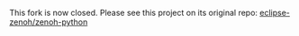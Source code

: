 This fork is now closed.
Please see this project on its original repo: [eclipse-zenoh/zenoh-python](https://github.com/eclipse-zenoh/zenoh-python)
